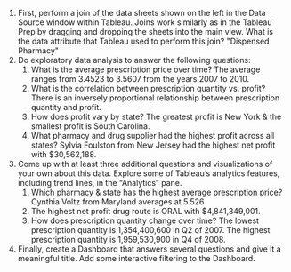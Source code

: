 1. First, perform a join of the data sheets shown on the left in the Data Source window within Tableau. Joins work similarly as in the Tableau Prep by dragging and dropping the sheets into the main view. What is the data attribute that Tableau used to perform this join? "Dispensed Pharmacy"
2. Do exploratory data analysis to answer the following questions:
   1. What is the average prescription price over time? The average ranges from 3.4523 to 3.5607 from the years 2007 to 2010.
   2. What is the correlation between prescription quantity vs. profit? There is an inversely proportional relationship between prescription quantity and profit.
   3. How does profit vary by state? The greatest profit is New York & the smallest profit is South Carolina.
   4. What pharmacy and drug supplier had the highest profit across all states? Sylvia Foulston from New Jersey had the highest net profit with $30,562,188.
3. Come up with at least three additional questions and visualizations of your own about this data. Explore some of Tableau’s analytics features, including trend lines, in the “Analytics” pane.
   1. Which pharmacy & state has the highest average prescription price? Cynthia Voltz from Maryland averages at 5.526
   2. The highest net profit drug route is ORAL with $4,841,349,001.
   3. How does prescription quantity change over time? The lowest prescription quantity is 1,354,400,600 in Q2 of 2007. The highest prescription quantity is 1,959,530,900 in Q4 of 2008.
4. Finally, create a Dashboard that answers several questions and give it a meaningful title. Add some interactive filtering to the Dashboard. 